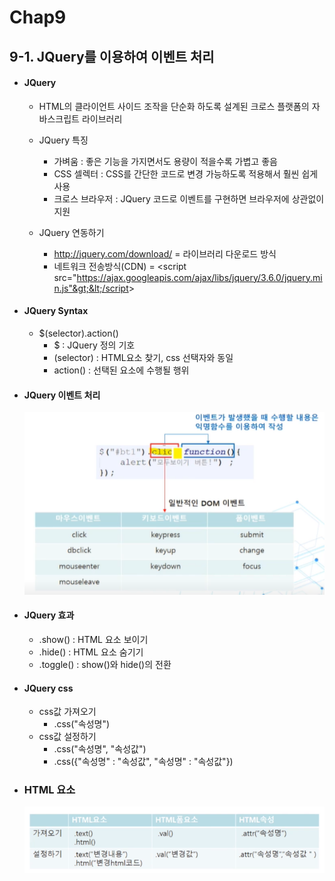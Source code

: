 # Chap9



## 9-1. JQuery를 이용하여 이벤트 처리

- #### JQuery

  - HTML의 클라이언트 사이드 조작을 단순화 하도록 설계된 크로스 플랫폼의 자바스크립트 라이브러리
  
  - JQuery 특징
  
    - 가벼움 : 좋은 기능을 가지면서도 용량이 적을수록 가볍고 좋음
    - CSS 셀렉터 : CSS를 간단한 코드로 변경 가능하도록 적용해서 훨씬 쉽게 사용
    - 크로스 브라우저 : JQuery 코드로 이벤트를 구현하면 브라우저에 상관없이 지원
  
  - JQuery 연동하기
  
    - http://jquery.com/download/ = 라이브러리 다운로드 방식
    - 네트워크 전송방식(CDN) = &lt;script src="https://ajax.googleapis.com/ajax/libs/jquery/3.6.0/jquery.min.js"&gt;&lt;/script&gt;
  
    
  
- #### JQuery Syntax

  - $(selector).action()
    - $ : JQuery 정의 기호
    - (selector) : HTML요소 찾기, css 선택자와 동일
    - action() : 선택된 요소에 수행될 행위



- #### JQuery 이벤트 처리

  ![20](https://raw.githubusercontent.com/EveKristinLee/save_img/main/img/20.png)



- #### JQuery 효과

  - .show() : HTML 요소 보이기
  - .hide() : HTML 요소 숨기기
  - .toggle() : show()와 hide()의 전환

  

- #### JQuery css

  - css값 가져오기  
    - .css("속성명")
  - css값 설정하기
    - .css("속성명", "속성값")
    - .css({"속성명" : "속성값", "속성명" : "속성값"})



- ### HTML 요소

  ![21](https://raw.githubusercontent.com/EveKristinLee/save_img/main/img/21.png)

